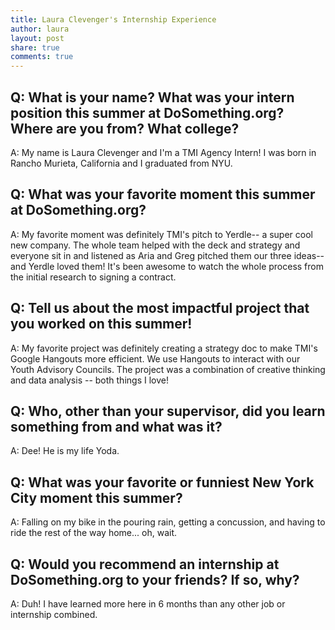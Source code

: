 ```yaml
---
title: Laura Clevenger's Internship Experience
author: laura
layout: post
share: true
comments: true
---
```


## Q: What is your name? What was your intern position this summer at DoSomething.org? Where are you from? What college?

A: My name is Laura Clevenger and I'm a TMI Agency Intern! I was born in Rancho Murieta, California and I graduated from NYU.

## Q: What was your favorite moment this summer at DoSomething.org?

A: My favorite moment was definitely TMI's pitch to Yerdle-- a super cool new company. The whole team helped with the deck and strategy and everyone sit in and listened as Aria and Greg pitched them our three ideas-- and Yerdle loved them! It's been awesome to watch the whole process from the initial research to signing a contract. 

## Q: Tell us about the most impactful project that you worked on this summer!

A: My favorite project was definitely creating a strategy doc to make TMI's Google Hangouts more efficient. We use Hangouts to interact with our Youth Advisory Councils. The project was a combination of creative thinking and data analysis -- both things I love! 

## Q: Who, other than your supervisor, did you learn something from and what was it?

A: Dee! He is my life Yoda. 

## Q: What was your favorite or funniest New York City moment this summer?

A: Falling on my bike in the pouring rain, getting a concussion, and having to ride the rest of the way home... oh, wait.

## Q: Would you recommend an internship at DoSomething.org to your friends? If so, why?

A: Duh! I have learned more here in 6 months than any other job or internship combined. 
